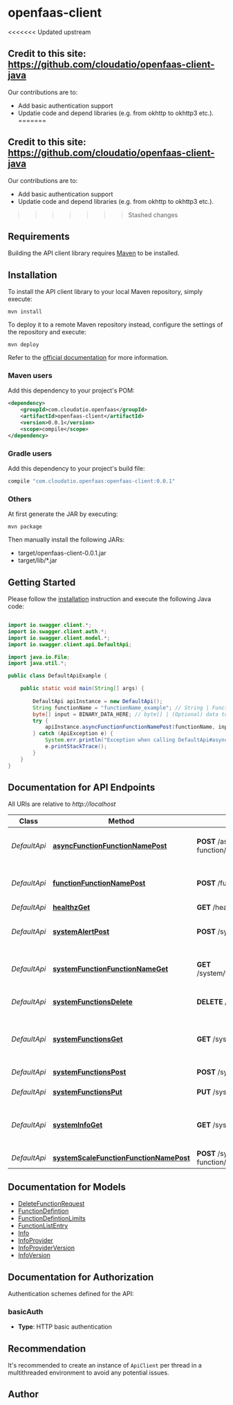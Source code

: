 # openfaas-client

<<<<<<< Updated upstream
## Credit to this site: https://github.com/cloudatio/openfaas-client-java
Our contributions are to: 
  - Add basic authentication support
  - Updatie code and depend libraries (e.g. from okhttp to okhttp3 etc.).
=======

## Credit to this site: https://github.com/cloudatio/openfaas-client-java
Our contributions are to:
- Add basic authentication support
- Updatie code and depend libraries (e.g. from okhttp to okhttp3 etc.).

>>>>>>> Stashed changes

## Requirements

Building the API client library requires [Maven](https://maven.apache.org/) to be installed.

## Installation

To install the API client library to your local Maven repository, simply execute:

```shell
mvn install
```

To deploy it to a remote Maven repository instead, configure the settings of the repository and execute:

```shell
mvn deploy
```

Refer to the [official documentation](https://maven.apache.org/plugins/maven-deploy-plugin/usage.html) for more information.

### Maven users

Add this dependency to your project's POM:

```xml
<dependency>
    <groupId>com.cloudatio.openfaas</groupId>
    <artifactId>openfaas-client</artifactId>
    <version>0.0.1</version>
    <scope>compile</scope>
</dependency>
```

### Gradle users

Add this dependency to your project's build file:

```groovy
compile "com.cloudatio.openfaas:openfaas-client:0.0.1"
```

### Others

At first generate the JAR by executing:

    mvn package

Then manually install the following JARs:

* target/openfaas-client-0.0.1.jar
* target/lib/*.jar

## Getting Started

Please follow the [installation](#installation) instruction and execute the following Java code:

```java

import io.swagger.client.*;
import io.swagger.client.auth.*;
import io.swagger.client.model.*;
import io.swagger.client.api.DefaultApi;

import java.io.File;
import java.util.*;

public class DefaultApiExample {

    public static void main(String[] args) {
        
        DefaultApi apiInstance = new DefaultApi();
        String functionName = "functionName_example"; // String | Function name
        byte[] input = BINARY_DATA_HERE; // byte[] | (Optional) data to pass to function
        try {
            apiInstance.asyncFunctionFunctionNamePost(functionName, input);
        } catch (ApiException e) {
            System.err.println("Exception when calling DefaultApi#asyncFunctionFunctionNamePost");
            e.printStackTrace();
        }
    }
}

```

## Documentation for API Endpoints

All URIs are relative to *http://localhost*

Class | Method | HTTP request | Description
------------ | ------------- | ------------- | -------------
*DefaultApi* | [**asyncFunctionFunctionNamePost**](docs/DefaultApi.md#asyncFunctionFunctionNamePost) | **POST** /async-function/{functionName} | Invoke a function asynchronously in OpenFaaS
*DefaultApi* | [**functionFunctionNamePost**](docs/DefaultApi.md#functionFunctionNamePost) | **POST** /function/{functionName} | Invoke a function defined in OpenFaaS
*DefaultApi* | [**healthzGet**](docs/DefaultApi.md#healthzGet) | **GET** /healthz | Healthcheck
*DefaultApi* | [**systemAlertPost**](docs/DefaultApi.md#systemAlertPost) | **POST** /system/alert | Event-sink for AlertManager, for auto-scaling
*DefaultApi* | [**systemFunctionFunctionNameGet**](docs/DefaultApi.md#systemFunctionFunctionNameGet) | **GET** /system/function/{functionName} | Get a summary of an OpenFaaS function
*DefaultApi* | [**systemFunctionsDelete**](docs/DefaultApi.md#systemFunctionsDelete) | **DELETE** /system/functions | Remove a deployed function.
*DefaultApi* | [**systemFunctionsGet**](docs/DefaultApi.md#systemFunctionsGet) | **GET** /system/functions | Get a list of deployed functions with: stats and image digest
*DefaultApi* | [**systemFunctionsPost**](docs/DefaultApi.md#systemFunctionsPost) | **POST** /system/functions | Deploy a new function.
*DefaultApi* | [**systemFunctionsPut**](docs/DefaultApi.md#systemFunctionsPut) | **PUT** /system/functions | Update a function.
*DefaultApi* | [**systemInfoGet**](docs/DefaultApi.md#systemInfoGet) | **GET** /system/info | Get info such as provider version number and provider orchestrator
*DefaultApi* | [**systemScaleFunctionFunctionNamePost**](docs/DefaultApi.md#systemScaleFunctionFunctionNamePost) | **POST** /system/scale-function/{functionName} | Scale a function


## Documentation for Models

 - [DeleteFunctionRequest](docs/DeleteFunctionRequest.md)
 - [FunctionDefintion](docs/FunctionDefintion.md)
 - [FunctionDefintionLimits](docs/FunctionDefintionLimits.md)
 - [FunctionListEntry](docs/FunctionListEntry.md)
 - [Info](docs/Info.md)
 - [InfoProvider](docs/InfoProvider.md)
 - [InfoProviderVersion](docs/InfoProviderVersion.md)
 - [InfoVersion](docs/InfoVersion.md)


## Documentation for Authorization

Authentication schemes defined for the API:
### basicAuth

- **Type**: HTTP basic authentication


## Recommendation

It's recommended to create an instance of `ApiClient` per thread in a multithreaded environment to avoid any potential issues.

## Author



